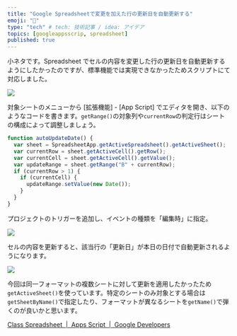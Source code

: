 ```yaml
---
title: "Google Spreadsheetで変更を加えた行の更新日を自動更新する"
emoji: "📄"
type: "tech" # tech: 技術記事 / idea: アイデア
topics: [googleappsscrip, spreadsheet]
published: true
---
```


小ネタです。Spreadsheet でセルの内容を変更した行の更新日を自動更新するようにしたかったのですが、標準機能では実現できなかったためスクリプトにて対応しました。

![](https://storage.googleapis.com/zenn-user-upload/199dda6f9cf4-20220213.jpg)

対象シートのメニューから [拡張機能] - [App Script] でエディタを開き、以下のようなコードを書きます。`getRange()`の対象列や`currentRow`の判定行はシートの構成によって調整しましょう。

```js
function autoUpdateDate() {
  var sheet = SpreadsheetApp.getActiveSpreadsheet().getActiveSheet();
  var currentRow = sheet.getActiveCell().getRow();
  var currentCell = sheet.getActiveCell().getValue();
  var updateRange = sheet.getRange("B" + currentRow);
  if (currentRow > 1) {
    if (currentCell) {
      updateRange.setValue(new Date());
    }
  }
}
```

プロジェクトのトリガーを追加し、イベントの種類を「編集時」に指定。

![](https://storage.googleapis.com/zenn-user-upload/c35861025d2d-20220213.jpg)

セルの内容を更新すると、該当行の「更新日」が本日の日付で自動更新されるようになります。

![](https://storage.googleapis.com/zenn-user-upload/b3d0eb54d28c-20220213.jpg)

今回は同一フォーマットの複数シートに対して更新を適用したかったため`getActiveSheet()`を使っています。特定のシートのみ対象とする場合は`getSheetByName()`で指定したり、フォーマットが異なるシートを`getName()`で弾くのが良いかと思います。

[Class Spreadsheet  |  Apps Script  |  Google Developers](https://developers.google.com/apps-script/reference/spreadsheet/spreadsheet)
